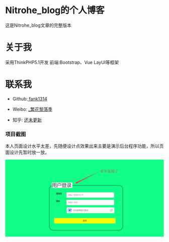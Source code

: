 # Nitrohe_blog的个人博客
这是Nitrohe_blog文章的完整版本
# 关于我
采用ThinkPHP5.1开发 前端:Bootstrap、Vue LayUI等框架
# 联系我
<ul>
<li>
<p> Github:<a href="https://github.com/fank1314"> fank1314 </a> </p>
</li>
<li>
<p>Weibo: <a href="https://weibo.com/u/6339218501" rel="nofollow"> _繁花黎落季</a></p>
</li>
<li>
<p>知乎: <a href="#" rel="nofollow"> 还未更新</a></p>
</li>
</ul>

<h3>项目截图</h3>
    <p>本人页面设计水平太差，先随便设计点效果出来主要是演示后台程序功能，所以页面设计先暂时放一放。 </p>
    
   ![Image text](https://github.com/fank1314/Nitrohe_blog-Article/blob/master/login.png)  
